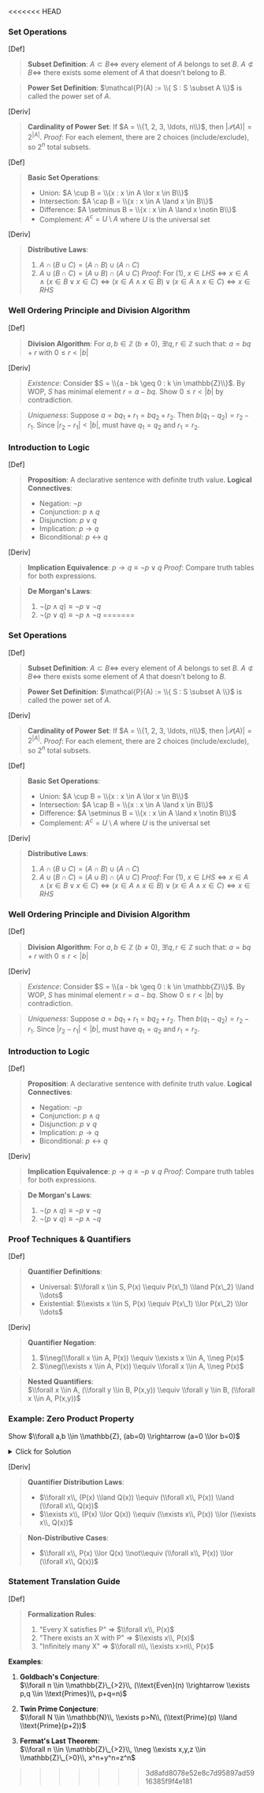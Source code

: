 <<<<<<< HEAD
### Set Operations

[Def]
> **Subset Definition**:
> $A \subset B \iff$ every element of $A$ belongs to set $B$.
> $A \not\subset B \iff$ there exists some element of $A$ that doesn't belong to $B$.

> **Power Set Definition**:
> $\mathcal{P}(A) := \\{ S : S \subset A \\}$ is called the power set of $A$.

[Deriv]
> **Cardinality of Power Set**:
> If $A = \\{1, 2, 3, \ldots, n\\}$, then $|\mathcal{P}(A)| = 2^{|A|}$.
> *Proof*: For each element, there are 2 choices (include/exclude), so $2^n$ total subsets.

[Def]
> **Basic Set Operations**:
> - Union: $A \cup B = \\{x : x \in A \lor x \in B\\}$
> - Intersection: $A \cap B = \\{x : x \in A \land x \in B\\}$
> - Difference: $A \setminus B = \\{x : x \in A \land x \notin B\\}$
> - Complement: $A^c = U \setminus A$ where $U$ is the universal set

[Deriv]
> **Distributive Laws**:
> 1. $A \cap (B \cup C) = (A \cap B) \cup (A \cap C)$
> 2. $A \cup (B \cap C) = (A \cup B) \cap (A \cup C)$
> *Proof*: For (1), $x \in LHS \iff x \in A \land (x \in B \lor x \in C) \iff (x \in A \land x \in B) \lor (x \in A \land x \in C) \iff x \in RHS$

### Well Ordering Principle and Division Algorithm

[Def]
> **Division Algorithm**:
> For $a,b \in \mathbb{Z}$ ($b \neq 0$), $\exists! q,r \in \mathbb{Z}$ such that:
> $a = bq + r$ with $0 \leq r < |b|$

[Deriv]
> *Existence*:
> Consider $S = \\{a - bk \geq 0 : k \in \mathbb{Z}\\}$.
> By WOP, $S$ has minimal element $r = a - bq$.
> Show $0 \leq r < |b|$ by contradiction.

> *Uniqueness*:
> Suppose $a = bq_1 + r_1 = bq_2 + r_2$.
> Then $b(q_1-q_2) = r_2-r_1$.
> Since $|r_2-r_1| < |b|$, must have $q_1=q_2$ and $r_1=r_2$.

### Introduction to Logic

[Def]
> **Proposition**: A declarative sentence with definite truth value.
> **Logical Connectives**:
> - Negation: $\neg p$
> - Conjunction: $p \land q$
> - Disjunction: $p \lor q$
> - Implication: $p \rightarrow q$
> - Biconditional: $p \leftrightarrow q$

[Deriv]
> **Implication Equivalence**:
> $p \rightarrow q \equiv \neg p \lor q$
> *Proof*: Compare truth tables for both expressions.

> **De Morgan's Laws**:
> 1. $\neg(p \land q) \equiv \neg p \lor \neg q$
> 2. $\neg(p \lor q) \equiv \neg p \land \neg q$
=======
### Set Operations

[Def]
> **Subset Definition**:
> $A \subset B \iff$ every element of $A$ belongs to set $B$.
> $A \not\subset B \iff$ there exists some element of $A$ that doesn't belong to $B$.

> **Power Set Definition**:
> $\mathcal{P}(A) := \\{ S : S \subset A \\}$ is called the power set of $A$.

[Deriv]
> **Cardinality of Power Set**:
> If $A = \\{1, 2, 3, \ldots, n\\}$, then $|\mathcal{P}(A)| = 2^{|A|}$.
> *Proof*: For each element, there are 2 choices (include/exclude), so $2^n$ total subsets.

[Def]
> **Basic Set Operations**:
> - Union: $A \cup B = \\{x : x \in A \lor x \in B\\}$
> - Intersection: $A \cap B = \\{x : x \in A \land x \in B\\}$
> - Difference: $A \setminus B = \\{x : x \in A \land x \notin B\\}$
> - Complement: $A^c = U \setminus A$ where $U$ is the universal set

[Deriv]
> **Distributive Laws**:
> 1. $A \cap (B \cup C) = (A \cap B) \cup (A \cap C)$
> 2. $A \cup (B \cap C) = (A \cup B) \cap (A \cup C)$
> *Proof*: For (1), $x \in LHS \iff x \in A \land (x \in B \lor x \in C) \iff (x \in A \land x \in B) \lor (x \in A \land x \in C) \iff x \in RHS$

### Well Ordering Principle and Division Algorithm

[Def]
> **Division Algorithm**:
> For $a,b \in \mathbb{Z}$ ($b \neq 0$), $\exists! q,r \in \mathbb{Z}$ such that:
> $a = bq + r$ with $0 \leq r < |b|$

[Deriv]
> *Existence*:
> Consider $S = \\{a - bk \geq 0 : k \in \mathbb{Z}\\}$.
> By WOP, $S$ has minimal element $r = a - bq$.
> Show $0 \leq r < |b|$ by contradiction.

> *Uniqueness*:
> Suppose $a = bq_1 + r_1 = bq_2 + r_2$.
> Then $b(q_1-q_2) = r_2-r_1$.
> Since $|r_2-r_1| < |b|$, must have $q_1=q_2$ and $r_1=r_2$.

### Introduction to Logic

[Def]
> **Proposition**: A declarative sentence with definite truth value.
> **Logical Connectives**:
> - Negation: $\neg p$
> - Conjunction: $p \land q$
> - Disjunction: $p \lor q$
> - Implication: $p \rightarrow q$
> - Biconditional: $p \leftrightarrow q$

[Deriv]
> **Implication Equivalence**:
> $p \rightarrow q \equiv \neg p \lor q$
> *Proof*: Compare truth tables for both expressions.

> **De Morgan's Laws**:
> 1. $\neg(p \land q) \equiv \neg p \lor \neg q$
> 2. $\neg(p \lor q) \equiv \neg p \land \neg q$

### Proof Techniques & Quantifiers

[Def]  
> **Quantifier Definitions**:  
> - Universal: $\\forall x \\in S, P(x) \\equiv P(x\_1) \\land P(x\_2) \\land \\dots$  
> - Existential: $\\exists x \\in S, P(x) \\equiv P(x\_1) \\lor P(x\_2) \\lor \\dots$  

[Deriv]  
> **Quantifier Negation**:  
> 1. $\\neg(\\forall x \\in A, P(x)) \\equiv \\exists x \\in A, \\neg P(x)$  
> 2. $\\neg(\\exists x \\in A, P(x)) \\equiv \\forall x \\in A, \\neg P(x)$  

> **Nested Quantifiers**:  
> $\\forall x \\in A, (\\forall y \\in B, P(x,y)) \\equiv \\forall y \\in B, (\\forall x \\in A, P(x,y))$  

### Example: Zero Product Property
Show $\\forall a,b \\in \\mathbb{Z}, (ab=0) \\rightarrow (a=0 \\lor b=0)$
<details>
<summary>Click for Solution</summary>

1. **Rewrite Implication**:  
   $ab=0 \\rightarrow (a=0 \\lor b=0) \\equiv \\neg(ab=0) \\lor (a=0 \\lor b=0)$  

2. **Proof by Contrapositive**:  
   Assume $a \\neq 0 \\land b \\neq 0$, then $ab \\neq 0$.
</details>

[Deriv]  
> **Quantifier Distribution Laws**:  
> - $\\forall x\\, (P(x) \\land Q(x)) \\equiv (\\forall x\\, P(x)) \\land (\\forall x\\, Q(x))$  
> - $\\exists x\\, (P(x) \\lor Q(x)) \\equiv (\\exists x\\, P(x)) \\lor (\\exists x\\, Q(x))$  

> **Non-Distributive Cases**:  
> - $\\forall x\\, P(x) \\lor Q(x) \\not\\equiv (\\forall x\\, P(x)) \\lor (\\forall x\\, Q(x))$  

### Statement Translation Guide
[Def]  
> **Formalization Rules**:  
> 1. "Every X satisfies P" $\Rightarrow$ $\\forall x\\, P(x)$  
> 2. "There exists an X with P" $\Rightarrow$ $\\exists x\\, P(x)$  
> 3. "Infinitely many X" $\Rightarrow$ $\\forall n\\, \\exists x>n\\, P(x)$  

**Examples**:
1. **Goldbach's Conjecture**:  
   $\\forall n \\in \\mathbb{Z}\_{>2}\\, (\\text{Even}(n) \\rightarrow \\exists p,q \\in \\text{Primes}\\, p+q=n)$

2. **Twin Prime Conjecture**:  
   $\\forall N \\in \\mathbb{N}\\, \\exists p>N\\, (\\text{Prime}(p) \\land \\text{Prime}(p+2))$

3. **Fermat's Last Theorem**:  
   $\\forall n \\in \\mathbb{Z}\_{>2}\\, \\neg \\exists x,y,z \\in \\mathbb{Z}\_{>0}\\, x^n+y^n=z^n$
>>>>>>> 3d8afd8078e52e8c7d95897ad5916385f9f4e181
